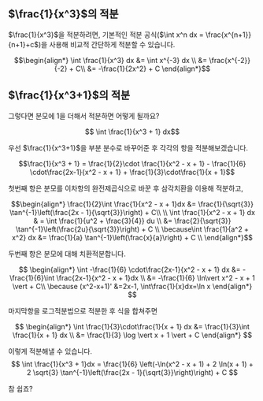 

## $\frac{1}{x^3}$의 적분
$\frac{1}{x^3}$을 적분하려면, 기본적인 적분 공식($\int x^n dx = \frac{x^{n+1}}{n+1}+c$)을 사용해 비교적 간단하게 적분할 수 있습니다. 

$$\begin{align*}
\int \frac{1}{x^3} dx &= \int x^{-3} dx \\
&= \frac{x^{-2}}{-2} + C\\
&= -\frac{1}{2x^2} + C
\end{align*}$$

## $\frac{1}{x^3+1}$의 적분

그렇다면 분모에 1을 더해서 적분하면 어떻게 될까요?

$$ \int \frac{1}{x^3 + 1} dx$$

우선 $\frac{1}{x^3+1}$을 부분 분수로 바꾸어준 후 각각의 항을 적분해보겠습니다.

$$\frac{1}{x^3 + 1} = \frac{1}{2}\cdot \frac{1}{x^2 - x + 1} - \frac{1}{6} \cdot\frac{2x-1}{x^2 - x + 1} + \frac{1}{3}\cdot\frac{1}{x + 1}$$

첫번째 항은 분모를 이차항의 완전제곱식으로 바꾼 후 삼각치환을 이용해 적분하고, 

$$\begin{align*}
\frac{1}{2}\int \frac{1}{x^2 - x + 1}dx &= \frac{1}{\sqrt{3}} \tan^{-1}\left(\frac{2x - 1}{\sqrt{3}}\right) + C\\
\\
\int \frac{1}{x^2 - x + 1} dx & = \int \frac{1}{u^2 + \frac{3}{4}} du \\
&= \frac{2}{\sqrt{3}} \tan^{-1}\left(\frac{2u}{\sqrt{3}}\right) + C \\ 
\because\int \frac{1}{a^2 + x^2} dx &= \frac{1}{a} \tan^{-1}\left(\frac{x}{a}\right) + C  \\
\end{align*}$$

두번째 항은 분모에 대해 치환적분합니다.

$$
\begin{align*}
\int -\frac{1}{6} \cdot\frac{2x-1}{x^2 - x + 1} dx &= -\frac{1}{6}\int \frac{2x-1}{x^2 - x + 1}dx \\
&= -\frac{1}{6} \ln\vert x^2 - x + 1 \vert + C\\
\because (x^2-x+1)' &=2x-1, \int\frac{1}{x}dx=\ln x
\end{align*}
$$

마지막항을 로그적분법으로 적분한 후 식을 합쳐주면

$$
\begin{align*}
\int \frac{1}{3}\cdot\frac{1}{x + 1} dx &= \frac{1}{3}\int \frac{1}{x + 1} dx \\
&= \frac{1}{3} \log \vert x + 1 \vert + C
\end{align*}
$$

이렇게 적분해낼 수 있습니다.
$$ \int \frac{1}{x^3 + 1}dx = \frac{1}{6} \left(-\ln(x^2 - x + 1) + 2 \ln(x + 1) + 2 \sqrt{3} \tan^{-1}\left(\frac{2x - 1}{\sqrt{3}}\right)\right) + C $$

참 쉽죠?


